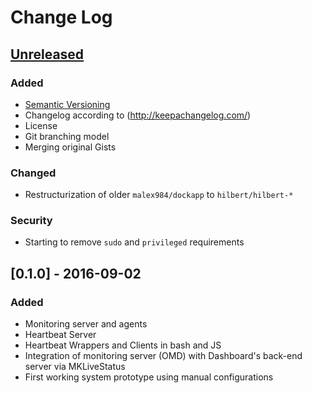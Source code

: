 # Change Log

## [Unreleased]

### Added
- [Semantic Versioning](http://semver.org/)
- Changelog according to (http://keepachangelog.com/)
- License
- Git branching model
- Merging original Gists 

### Changed
- Restructurization of older `malex984/dockapp` to `hilbert/hilbert-*`

### Security 
- Starting to remove `sudo` and `privileged` requirements 

## [0.1.0] - 2016-09-02
### Added
- Monitoring server and agents
- Heartbeat Server 
- Heartbeat Wrappers and Clients in bash and JS
- Integration of monitoring server (OMD) with Dashboard's back-end server via MKLiveStatus
- First working system prototype using manual configurations

[Unreleased]:
https://github.com/hilbert/hilbert-heartbeat/compare/v0.1.0...HEAD
